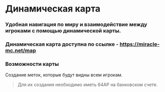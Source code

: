 # Динамическая карта

### Удобная навигация по миру и взаимодействие между игроками с помощью динамической карты.

### Динамическая карта доступна по ссылке - https://miracle-mc.net/map

### Возможности карты
Создание меток, которые будут видны всем игрокам.
> Для их создания необходимо иметь 64АР на банковском счете.
